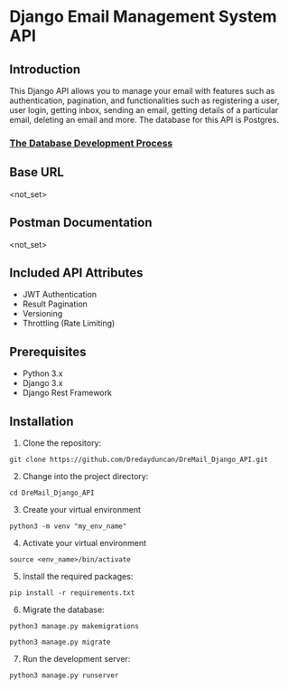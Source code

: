 # Django Email Management System API

## Introduction

This Django API allows you to manage your email with features such as authentication, pagination, and functionalities such as registering a user, user login, getting inbox, sending an email, getting details of a particular email, deleting an email and more. The database for this API is Postgres.
### [The Database Development Process](https://github.com/Dredayduncan/Email-Database)

## Base URL
<not_set>

## Postman Documentation
<not_set>

## Included API Attributes
- JWT Authentication
- Result Pagination
- Versioning
- Throttling (Rate Limiting)

## Prerequisites

- Python 3.x
- Django 3.x
- Django Rest Framework


## Installation

1. Clone the repository:
```
git clone https://github.com/Dredayduncan/DreMail_Django_API.git
```
2. Change into the project directory:
```
cd DreMail_Django_API
```
3. Create your virtual environment
```
python3 -m venv "my_env_name"
```
4. Activate your virtual environment
```
source <env_name>/bin/activate
```
5. Install the required packages:
```
pip install -r requirements.txt
```
6. Migrate the database:
```
python3 manage.py makemigrations
```
```
python3 manage.py migrate
```
7. Run the development server:
```
python3 manage.py runserver
```